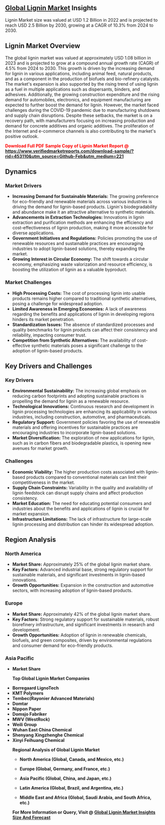<h2><a href="https://www.verifiedmarketreports.com/download-sample/?rid=453110&amp;utm_source=Github&amp;utm_medium=221" target="_blank">Global Lignin Market</a> Insights</h2><p>Lignin Market size was valued at USD 1.2 Billion in 2022 and is projected to reach USD 2.5 Billion by 2030, growing at a CAGR of 10.3% from 2024 to 2030.</p><p> <h2>Lignin Market Overview</h2> <p>The global lignin market was valued at approximately USD 1.08 billion in 2023 and is projected to grow at a compound annual growth rate (CAGR) of 4.5% from 2024 to 2030. This growth is driven by the increasing demand for lignin in various applications, including animal feed, natural products, and as a component in the production of biofuels and bio-refinery catalysts. The market's expansion is also supported by the rising trend of using lignin as a fuel in multiple applications such as dispersants, binders, and adhesives. Additionally, the growing construction expenditure and the rising demand for automobiles, electronics, and equipment manufacturing are expected to further boost the demand for lignin. However, the market faced challenges during the COVID-19 pandemic due to manufacturing shutdowns and supply chain disruptions. Despite these setbacks, the market is on a recovery path, with manufacturers focusing on increasing production and demand for concrete additives and organic additives. The proliferation of the Internet and e-commerce channels is also contributing to the market's positive outlook. </p> <p><strong><p><span class=""><span style="color: #ff0000;"><strong>Download Full PDF Sample Copy of Lignin Market Report</strong> @ </span><a href="https://www.verifiedmarketreports.com/download-sample/?rid=453110&amp;utm_source=Github-Feb&amp;utm_medium=221" target="_blank">https://www.verifiedmarketreports.com/download-sample/?rid=453110&amp;utm_source=Github-Feb&amp;utm_medium=221</a></span></p></strong></p> <h2>Dynamics</h2> <h3>Market Drivers</h3> <ul> <li><strong>Increasing Demand for Sustainable Materials:</strong> The growing preference for eco-friendly and renewable materials across various industries is driving the demand for lignin-based products. Lignin's biodegradability and abundance make it an attractive alternative to synthetic materials. </li> <li><strong>Advancements in Extraction Technologies:</strong> Innovations in lignin extraction and purification methods are enhancing the efficiency and cost-effectiveness of lignin production, making it more accessible for diverse applications. </li> <li><strong>Government Initiatives and Regulations:</strong> Policies promoting the use of renewable resources and sustainable practices are encouraging industries to adopt lignin-based solutions, thereby expanding the market. </li> <li><strong>Growing Interest in Circular Economy:</strong> The shift towards a circular economy, emphasizing waste valorization and resource efficiency, is boosting the utilization of lignin as a valuable byproduct. </li> </ul> <h3>Market Challenges</h3> <ul> <li><strong>High Processing Costs:</strong> The cost of processing lignin into usable products remains higher compared to traditional synthetic alternatives, posing a challenge for widespread adoption. </li> <li><strong>Limited Awareness in Emerging Economies:</strong> A lack of awareness regarding the benefits and applications of lignin in developing regions hinders its market penetration. </li> <li><strong>Standardization Issues:</strong> The absence of standardized processes and quality benchmarks for lignin products can affect their consistency and reliability, impacting consumer trust. </li> <li><strong>Competition from Synthetic Alternatives:</strong> The availability of cost-effective synthetic materials poses a significant challenge to the adoption of lignin-based products. </li> </ul> <h2>Key Drivers and Challenges</h2> <h3>Key Drivers</h3> <ul> <li><strong>Environmental Sustainability:</strong> The increasing global emphasis on reducing carbon footprints and adopting sustainable practices is propelling the demand for lignin as a renewable resource. </li> <li><strong>Technological Innovations:</strong> Continuous research and development in lignin processing technologies are enhancing its applicability in various industries, including construction, automotive, and pharmaceuticals. </li> <li><strong>Regulatory Support:</strong> Government policies favoring the use of renewable materials and offering incentives for sustainable practices are encouraging industries to incorporate lignin-based solutions. </li> <li><strong>Market Diversification:</strong> The exploration of new applications for lignin, such as in carbon fibers and biodegradable plastics, is opening new avenues for market growth. </li> </ul> <h3>Challenges</h3> <ul> <li><strong>Economic Viability:</strong> The higher production costs associated with lignin-based products compared to conventional materials can limit their competitiveness in the market. </li> <li><strong>Supply Chain Constraints:</strong> Variability in the quality and availability of lignin feedstock can disrupt supply chains and affect production consistency. </li> <li><strong>Market Education:</strong> The need for educating potential consumers and industries about the benefits and applications of lignin is crucial for market expansion. </li> <li><strong>Infrastructure Limitations:</strong> The lack of infrastructure for large-scale lignin processing and distribution can hinder its widespread adoption. </li> </ul> <h2>Region Analysis</h2> <h3>North America</h3> <ul> <li><strong>Market Share:</strong> Approximately 25% of the global lignin market share. </li> <li><strong>Key Factors:</strong> Advanced industrial base, strong regulatory support for sustainable materials, and significant investments in lignin-based innovations. </li> <li><strong>Growth Opportunities:</strong> Expansion in the construction and automotive sectors, with increasing adoption of lignin-based products. </li> </ul> <h3>Europe</h3> <ul> <li><strong>Market Share:</strong> Approximately 42% of the global lignin market share. </li> <li><strong>Key Factors:</strong> Strong regulatory support for sustainable materials, robust biorefinery infrastructure, and significant investments in research and development. </li> <li><strong>Growth Opportunities:</strong> Adoption of lignin in renewable chemicals, biofuels, and green composites, driven by environmental regulations and consumer demand for eco-friendly products. </li> </ul> <h3>Asia Pacific</h3> <ul> <li><strong>Market Share</p><p><strong>Top Global Lignin Market Companies</strong></p><div data-test-id=""><p><li>Borregaard LignoTech</li><li> KMT Polymers</li><li> Tembec(Rayonier Advanced Materials)</li><li> Domtar</li><li> Nippon Paper</li><li> Domsjo Fabriker</li><li> MWV (WestRock)</li><li> Weili Group</li><li> Wuhan East China Chemical</li><li> Shenyang Xingzhenghe Chemical</li><li> Xinyi Feihuang Chemical</li></p><div><strong>Regional Analysis of&nbsp;Global Lignin Market</strong></div><ul><li dir="ltr"><p dir="ltr">North America&nbsp;(Global, Canada, and Mexico, etc.)</p></li><li dir="ltr"><p dir="ltr">Europe (Global, Germany, and France, etc.)</p></li><li dir="ltr"><p dir="ltr">Asia Pacific&nbsp;(Global, China, and Japan, etc.)</p></li><li dir="ltr"><p dir="ltr">Latin America&nbsp;(Global, Brazil, and Argentina, etc.)</p></li><li dir="ltr">Middle East and Africa&nbsp;(Global, Saudi Arabia, and South Africa, etc.)</li></ul><p><strong>For More Information or Query, Visit @&nbsp;</strong><strong><a href="https://www.verifiedmarketreports.com/product/lignin-market/?utm_source=Github&amp;utm_medium=221" target="_blank">Global Lignin Market Insights Size And Forecast</a></strong></p></div>
